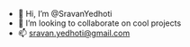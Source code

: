 - 👋 Hi, I’m @SravanYedhoti
- 💞️ I’m looking to collaborate on cool projects
- 📫 sravan.yedhoti@gmail.com

<!---
SravanYedhoti/SravanYedhoti is a ✨ special ✨ repository because its `README.md` (this file) appears on your GitHub profile.
You can click the Preview link to take a look at your changes.
--->
